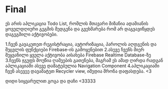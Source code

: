 # Final


ეს არის აპლიკაცია Todo List, რომლის მთავარი მიზანია ადამიანის ყოველდღიური გეგმის შედგენა და გვეხმარება რომ არ დაგვავიწყდეს დაგეგმილი აქტივობები.

1.ჩვენ გავაკეთეთ რეგისტრაცია, ავტორიზაცია, პაროლის აღდგენის და შეცვლის ფუნქციები Firebase-ის გამოყენებით 
2.ასევე ჩვენს მიერ შეყვანილი ყველა აქტივობა აისახება Firebase Realtime Database-ზე 
3.ჩვენს ჯგუფს მოუწია ღამეების გათენება, მაგრამ ეს ამად ღირდა რადგან აპლიკაციაში ასევე დამატებულია Navigation Component 
4.აპლიკაციაში ჩვენ ასევეე დავამატეთ Recycler view, იმედია შრონა დაფასდება. <3

დიდი სიყვარულით გოგა და დაჩი <33333
